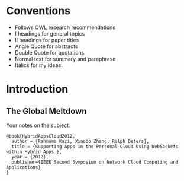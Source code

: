 # Conventions

- Follows OWL research recommendations
- I headings for general topics
- II headings for paper titles
- Angle Quote for abstracts
- Double Quote for quotations
- Normal text for summary and paraphrase
- Italics for my ideas.


# Introduction

## The Global Meltdown

Your notes on the subject.

~~~ {.bib}
@book{HybridAppsCloud2012,
  author = {Rahnuma Kazi, Xiaobo Zhang, Ralph Deters},
  title = {Supporting Apps in the Personal Cloud Using WebSockets within Hybrid Apps },
  year = {2012},
  publisher={IEEE Second Symposium on Network Cloud Computing and Applications}
}
~~~
